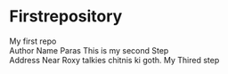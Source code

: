# Firstrepository
My first repo
<br>
Author Name Paras This  is my second Step 
<br>
Address Near Roxy talkies chitnis ki goth. My Thired step
